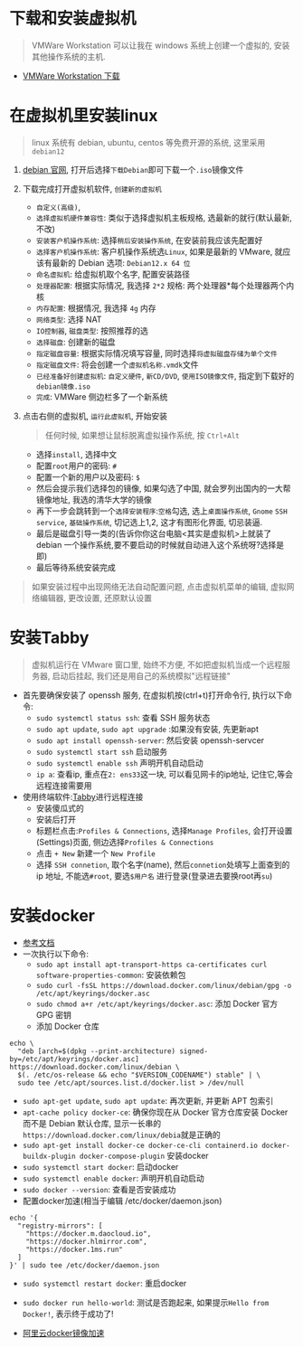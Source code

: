# 下载和安装虚拟机

> VMWare Workstation 可以让我在 windows 系统上创建一个虚拟的, 安装其他操作系统的主机.

- <a href="https://softwareupdate.vmware.com/cds/vmw-desktop/ws/">VMWare Workstation 下载</a>

# 在虚拟机里安装linux

> linux 系统有 debian, ubuntu, centos 等免费开源的系统, 这里采用 `debian12`

1. <a href="https://www.debian.org/">debian 官网</a>, 打开后选择`下载Debian`即可下载一个`.iso`镜像文件
2. 下载完成打开虚拟机软件, `创建新的虚拟机`
   - `自定义(高级)`,
   - `选择虚拟机硬件兼容性`: 类似于选择虚拟机主板规格, 选最新的就行(默认最新, 不改)
   - `安装客户机操作系统`: 选择`稍后安装操作系统`, 在安装前我应该先配置好
   - `选择客户机操作系统`: 客户机操作系统选`Linux`, 如果是最新的 VMware, 就应该有最新的 Debian 选项: `Debian12.x 64 位`
   - `命名虚拟机`: 给虚拟机取个名字, 配置安装路径
   - `处理器配置`: 根据实际情况, 我选择 `2*2` 规格: 两个处理器\*每个处理器两个内核
   - `内存配置`: 根据情况, 我选择 `4g` 内存
   - `网络类型`: 选择 NAT
   - `IO控制器`, `磁盘类型`: 按照推荐的选
   - `选择磁盘`: 创建新的磁盘
   - `指定磁盘容量`: 根据实际情况填写容量, 同时选择`将虚拟磁盘存储为单个文件`
   - `指定磁盘文件`: 将会创建一个`虚拟机名称.vmdk`文件
   - `已经准备好创建虚拟机`: `自定义硬件`, `新CD/DVD`, `使用ISO镜像文件`, 指定到下载好的`debian镜像.iso`
   - `完成`: VMWare 侧边栏多了一个新系统
3. 点击右侧的虚拟机, `运行此虚拟机`, 开始安装

   > 任何时候, 如果想让鼠标脱离虚拟操作系统, 按 `Ctrl+Alt`

   - 选择`install`, 选择中文
   - 配置`root`用户的密码: `#`
   - 配置一个新的用户以及密码: `$`
   - 然后会提示我们选择包的镜像, 如果勾选了中国, 就会罗列出国内的一大帮镜像地址, 我选的清华大学的镜像
   - 再下一步会跳转到一个`选择安装程序`:`空格`勾选, 选上`桌面操作系统`, `Gnome` `SSH service`, `基础操作系统`, 切记选上1,2, 这才有图形化界面, 切忌装逼.
   - 最后是磁盘引导一类的(告诉你你这台电脑<其实是虚拟机>上就装了 debian 一个操作系统,要不要启动的时候就自动进入这个系统呀?选择是即)
   - 最后等待系统安装完成

> 如果安装过程中出现网络无法自动配置问题, 点击虚拟机菜单的编辑, 虚拟网络编辑器, 更改设置, 还原默认设置

# 安装Tabby

> 虚拟机运行在 VMware 窗口里, 始终不方便, 不如把虚拟机当成一个远程服务器, 启动后挂起, 我们还是用自己的系统模拟"远程链接"

- 首先要确保安装了 openssh 服务, 在虚拟机按(ctrl+t)打开命令行, 执行以下命令:
   - `sudo systemctl status ssh`: 查看 SSH 服务状态
   - `sudo apt update`, `sudo apt upgrade` :如果没有安装, 先更新apt
   - `sudo apt install openssh-server`: 然后安装 openssh-servcer
   - `sudo systemctl start ssh` 启动服务
   - `sudo systemctl enable ssh` 声明开机自动启动
   - `ip a`: 查看ip, 重点在`2: ens33`这一块, 可以看见网卡的ip地址, 记住它,等会远程连接需要用
- 使用终端软件:<a href="https://github.com/Eugeny/tabby/releases/">Tabby</a>进行远程连接
   - 安装傻瓜式的
   - 安装后打开
   - 标题栏点击:`Profiles & Connections`, 选择`Manage Profiles`, 会打开设置(Settings)页面, 侧边选择`Profiles & Connections`
   - 点击 `+ New` 新建一个 `New Profile`
   - 选择 `SSH connetion`, 取个名字(name), 然后`connetion`处填写上面查到的 ip 地址, 不能选`#root`, 要选`$用户名` 进行登录(登录进去要换root再`su`)

# 安装docker
- <a href="https://www.runoob.com/docker/debian-docker-install.html">参考文档</a>
- 一次执行以下命令:
   - `sudo apt install apt-transport-https ca-certificates curl software-properties-common`: 安装依赖包
   - `sudo curl -fsSL https://download.docker.com/linux/debian/gpg -o /etc/apt/keyrings/docker.asc`
   - `sudo chmod a+r /etc/apt/keyrings/docker.asc`: 添加 Docker 官方 GPG 密钥
   - 添加 Docker 仓库
```
echo \
  "deb [arch=$(dpkg --print-architecture) signed-by=/etc/apt/keyrings/docker.asc] https://download.docker.com/linux/debian \
  $(. /etc/os-release && echo "$VERSION_CODENAME") stable" | \
  sudo tee /etc/apt/sources.list.d/docker.list > /dev/null
```
   - `sudo apt-get update`, `sudo apt update`: 再次更新, 并更新 APT 包索引
   - `apt-cache policy docker-ce`: 确保你现在从 Docker 官方仓库安装 Docker 而不是 Debian 默认仓库, 显示一长串的`https://download.docker.com/linux/debia`就是正确的
   - `sudo apt-get install docker-ce docker-ce-cli containerd.io docker-buildx-plugin docker-compose-plugin` 安装docker
   - `sudo systemctl start docker`: 启动docker
   - `sudo systemctl enable docker`: 声明开机自动启动
   - `sudo docker --version`: 查看是否安装成功
   - 配置docker加速(相当于编辑 /etc/docker/daemon.json)
```
echo '{
  "registry-mirrors": [
    "https://docker.m.daocloud.io",
    "https://docker.hlmirror.com",
    "https://docker.1ms.run"
  ]
}' | sudo tee /etc/docker/daemon.json
```
   - `sudo systemctl restart docker`: 重启docker
   - `sudo docker run hello-world`: 测试是否跑起来, 如果提示`Hello from Docker!`, 表示终于成功了!

- <a href="https://help.aliyun.com/zh/acr/user-guide/accelerate-the-pulls-of-docker-official-images">阿里云docker镜像加速</a>